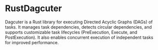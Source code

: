 # RustDagcuter
Dagcuter is a Rust library for executing Directed Acyclic Graphs (DAGs) of tasks. It manages task dependencies, detects circular dependencies, and supports customizable task lifecycles (PreExecution, Execute, and PostExecution). It also enables concurrent execution of independent tasks for improved performance.

